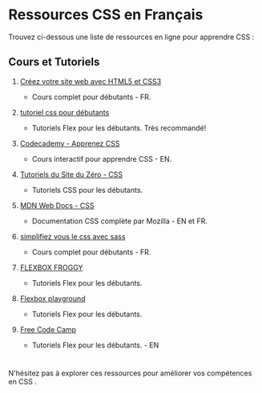 # Ressources CSS en Français

Trouvez ci-dessous une liste de ressources en ligne pour apprendre CSS :

## Cours et Tutoriels
   
1. [Créez votre site web avec HTML5 et CSS3](https://openclassrooms.com/fr/courses/1603881-creez-votre-site-web-avec-html5-et-css3)
   - Cours complet pour débutants - FR. 

2. [tutoriel css pour débutants](https://youtu.be/iSWjmVcfQGg?si=dcYJMrK_6w0txijy)
    - Tutoriels Flex pour les débutants. Très recommandé!

3. [Codecademy - Apprenez CSS](https://www.codecademy.com/fr/learn/learn-css)
   - Cours interactif pour apprendre CSS - EN.

4. [Tutoriels du Site du Zéro - CSS](https://zestedesavoir.com/tutoriels/752/le-css-pour-les-nuls/)
   - Tutoriels CSS pour les débutants.

5. [MDN Web Docs - CSS](https://developer.mozilla.org/fr/docs/Web/CSS)
   - Documentation CSS complète par Mozilla - EN et FR.

6. [simplifiez vous le css avec sass](https://openclassrooms.com/fr/courses/8069761-simplifiez-vous-le-css-avec-sass)
   - Cours complet pour débutants - FR. 

7. [FLEXBOX FROGGY](https://flexboxfroggy.com/)
    - Tutoriels Flex pour les débutants. 
    
8. [Flexbox playground](https://codepen.io/enxaneta/full/adLPwv)
    - Tutoriels Flex pour les débutants.

8. [Free Code Camp](https://www.freecodecamp.org)
    - Tutoriels Flex pour les débutants. - EN
    
#

N'hésitez pas à explorer ces ressources pour améliorer vos compétences en CSS .

